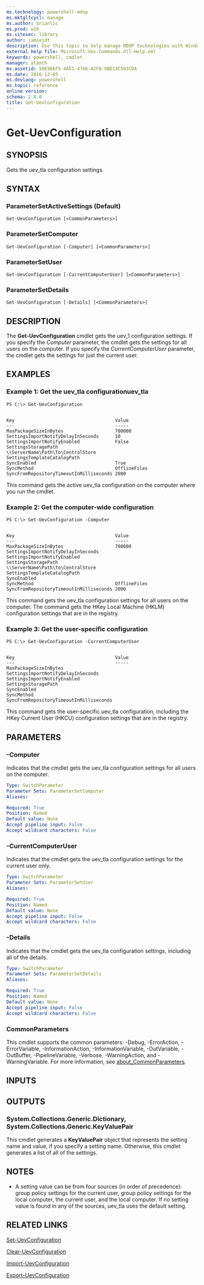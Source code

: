 ```yaml
---
ms.technology: powershell-mdop
ms.mktglfcycl: manage
ms.author: brianlic
ms.prod: w10
ms.sitesec: library
author: jamiejdt
description: Use this topic to help manage MDOP technologies with Windows PowerShell.
external help file: Microsoft.Uev.Commands.dll-Help.xml
keywords: powershell, cmdlet
manager: alanth 
ms.assetid: 50E966F5-4A51-4766-A2FB-0BD13C593CDA
ms.date: 2016-12-05
ms.devlang: powershell
ms.topic: reference
online version: 
schema: 2.0.0
title: Get-UevConfiguration
---
```


# Get-UevConfiguration

## SYNOPSIS
Gets the uev_tla configuration settings.

## SYNTAX

### ParameterSetActiveSettings (Default)
```
Get-UevConfiguration [<CommonParameters>]
```

### ParameterSetComputer
```
Get-UevConfiguration [-Computer] [<CommonParameters>]
```

### ParameterSetUser
```
Get-UevConfiguration [-CurrentComputerUser] [<CommonParameters>]
```

### ParameterSetDetails
```
Get-UevConfiguration [-Details] [<CommonParameters>]
```

## DESCRIPTION
The **Get-UevConfiguration** cmdlet gets the uev_1 configuration settings.
If you specify the *Computer* parameter, the cmdlet gets the settings for all users on the computer.
If you specify the *CurrentComputerUser* parameter, the cmdlet gets the settings for just the current user.

## EXAMPLES

### Example 1: Get the uev_tla configurationuev_tla
```
PS C:\> Get-UevConfiguration


Key                                     Value
---                                     -----
MaxPackageSizeInBytes                   700000
SettingsImportNotifyDelayInSeconds      10
SettingsImportNotifyEnabled             False
SettingsStoragePath                     \\ServerName\Path\To\CentralStore
SettingsTemplateCatalogPath
SyncEnabled                             True
SyncMethod                              OfflineFiles
SyncFromRepositoryTimeoutInMilliseconds 2000
```

This command gets the active uev_tla configuration on the computer where you run the cmdlet.

### Example 2: Get the computer-wide configuration
```
PS C:\> Get-UevConfiguration -Computer


Key                                     Value
---                                     -----
MaxPackageSizeInBytes                   700000
SettingsImportNotifyDelayInSeconds
SettingsImportNotifyEnabled
SettingsStoragePath                     \\ServerName\Path\To\CentralStore
SettingsTemplateCatalogPath
SyncEnabled
SyncMethod                              OfflineFiles
SyncFromRepositoryTimeoutInMilliseconds 2000
```

This command gets the uev_tla configuration settings for all users on the computer.
The command gets the HKey Local Machine (HKLM) configuration settings that are in the registry.

### Example 3: Get the user-specific configuration
```
PS C:\> Get-UevConfiguration -CurrentComputerUser


Key                                     Value
---                                     -----
MaxPackageSizeInBytes
SettingsImportNotifyDelayInSeconds
SettingsImportNotifyEnabled
SettingsStoragePath
SyncEnabled
SyncMethod
SyncFromRepositoryTimeoutInMilliseconds
```

This command gets the user-specific uev_tla configuration, including the HKey Current User (HKCU) configuration settings that are in the registry.

## PARAMETERS

### -Computer
Indicates that the cmdlet gets the uev_tla configuration settings for all users on the computer.

```yaml
Type: SwitchParameter
Parameter Sets: ParameterSetComputer
Aliases: 

Required: True
Position: Named
Default value: None
Accept pipeline input: False
Accept wildcard characters: False
```

### -CurrentComputerUser
Indicates that the cmdlet gets the uev_tla configuration settings for the current user only.

```yaml
Type: SwitchParameter
Parameter Sets: ParameterSetUser
Aliases: 

Required: True
Position: Named
Default value: None
Accept pipeline input: False
Accept wildcard characters: False
```

### -Details
Indicates that the cmdlet gets the uev_tla configuration settings, including all of the details.

```yaml
Type: SwitchParameter
Parameter Sets: ParameterSetDetails
Aliases: 

Required: True
Position: Named
Default value: None
Accept pipeline input: False
Accept wildcard characters: False
```

### CommonParameters
This cmdlet supports the common parameters: -Debug, -ErrorAction, -ErrorVariable, -InformationAction, -InformationVariable, -OutVariable, -OutBuffer, -PipelineVariable, -Verbose, -WarningAction, and -WarningVariable. For more information, see [about_CommonParameters](http://go.microsoft.com/fwlink/?LinkID=113216).

## INPUTS

## OUTPUTS

### System.Collections.Generic.Dictionary, System.Collections.Generic.KeyValuePair
This cmdlet generates a **KeyValuePair** object that represents the setting name and value, if you specify a setting name.
Otherwise, this cmdlet generates a list of all of the settings.

## NOTES
* A setting value can be from four sources (in order of precedence): group policy settings for the current user, group policy settings for the local computer, the current user, and the local computer. If no setting value is found in any of the sources, uev_tla uses the default setting.

## RELATED LINKS

[Set-UevConfiguration](./Set-UevConfiguration.md)

[Clear-UevConfiguration](./Clear-UevConfiguration.md)

[Import-UevConfiguration](./Import-UevConfiguration.md)

[Export-UevConfiguration](./Export-UevConfiguration.md)


